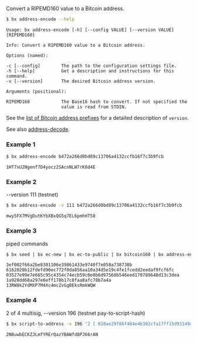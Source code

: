 Convert a RIPEMD160 value to a Bitcoin address.
```sh
$ bx address-encode --help
```
```
Usage: bx address-encode [-h] [--config VALUE] [--version VALUE]
[RIPEMD160]

Info: Convert a RIPEMD160 value to a Bitcoin address.

Options (named):

-c [--config]        The path to the configuration settings file.
-h [--help]          Get a description and instructions for this command.
-v [--version]       The desired Bitcoin address version.

Arguments (positional):

RIPEMD160            The Base16 hash to convert. If not specified the
                     value is read from STDIN.
```
See the [list of Bitcoin address prefixes](https://en.bitcoin.it/wiki/List_of_address_prefixes) for a detailed description of `version`.

See also [address-decode](bx-address-decode).
### Example 1
```sh
$ bx address-encode b472a266d0bd89c13706a4132ccfb16f7c3b9fcb
```
```
1HT7xU2Ngenf7D4yocz2SAcnNLW7rK8d4E
```
### Example 2
--version 111 (testnet)
```sh
$ bx address-encode -v 111 b472a266d0bd89c13706a4132ccfb16f7c3b9fcb
```
```
mwy5FX7MVgDutKYbXBxQG5q7EL6pmhHT58
```
### Example 3
piped commands
```sh
$ bx seed | bx ec-new | bx ec-to-public | bx bitcoin160 | bx address-encode
```
```
3ef002f66a2be8301106e39861433e9740f7e058a738738b
6162020b12fdefd90ec772f0da856aa10a34d5e19c4fe1fcedd2eedaf9fcf6fc
03527e99e7e665c95c4354c74ecb59c0e0b6d97568b546eed170789648d13c3dea
1a928dd68a297e6eff178b17c8faa8afc78b7a4a
13RW8k2YdMXP7M4Xc4mcZvGgBEksRmkWQW
```
### Example 4
2 of 4 multisig, --version 196 (testnet pay-to-script-hash)
```sh
$ bx script-to-address -v 196 "2 [ 020ae29f86f404e4b302cfa17ff15d93149af6a54c80a4172d47e41f55f6a78d73 ] [ 03664d528eb80096671ef9011c533ceb5df133238e3690d88f2960c786398b86b1 ] [ 029a449ea4a2155ea10002d704604bb3e8606631d35af20889a74b82b2dab572f6 ] [ 0321602d78046d63256b1730b119b1aca3428039f18fdb73ccf45ad3e148dd9b17 ] 4 checkmultisig"
```
```
2N8uwbECKZJLmfYRErQazYBAWfd8PJ66rAN
```